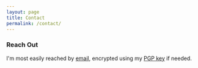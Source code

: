 ```yaml
---
layout: page
title: Contact
permalink: /contact/
---
```


### Reach Out

I'm most easily reached by [email](mailto:kycuonghuynh@ucla.edu),
encrypted using my [PGP key](/PGP.txt) if needed. 